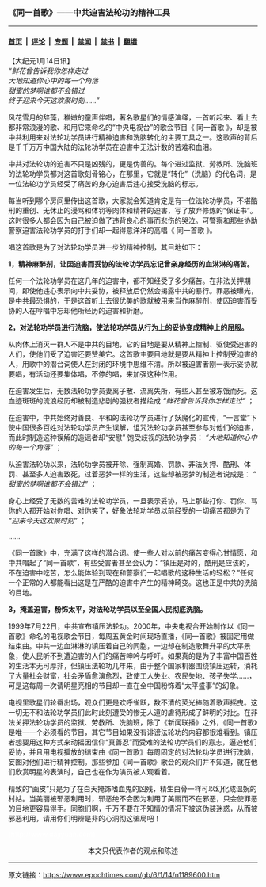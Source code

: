 ### 《同一首歌》——中共迫害法轮功的精神工具

---

#### [首页](../../../..?n1189600) &nbsp;|&nbsp; [评论](../../../../../epoch-comment?n1189600) &nbsp;|&nbsp; [专题](../../../../../epoch-special?n1189600) &nbsp;|&nbsp; [禁闻](../../../../../epoch-news?n1189600) &nbsp;|&nbsp; [禁书](../../../../../books?n1189600) &nbsp;|&nbsp; [翻墙](https://github.com/gfw-breaker/nogfw/blob/master/README.md?n1189600)


<div class="post_content" id="artbody" itemprop="articleBody">
 <!-- article content begin -->
 <p>
  【大纪元1月14日讯】
  <br/>
  <i>
   “鲜花曾告诉我你怎样走过
  </i>
  <br/>
  <i>
   大地知道你心中的每一个角落
  </i>
  <br/>
  <i>
   甜蜜的梦啊谁都不会错过
  </i>
  <br/>
  <i>
   终于迎来今天这欢聚时刻……”
  </i>
 </p>
 <p>
  风花雪月的辞藻，稚嫩的童声伴唱，著名歌星们的情感演绎，一首听起来、看上去都非常浪漫的歌、和用它来命名的“中央电视台”的歌会节目《
  <ok href="https://www.epochtimes.com/gb/tag/%E5%90%8C%E4%B8%80%E9%A6%96%E6%AD%8C.html">
   同一首歌
  </ok>
  》，却是被中共利用来对法轮功学员进行精神迫害和洗脑转化的主要工具之一。这歌声的背后是千千万万中国大陆的法轮功学员在迫害中无法计数的苦难和血泪。
 </p>
 <p>
  中共对法轮功的迫害不只是凶残的，更是伪善的。每个进过监狱、劳教所、洗脑班的法轮功学员都对这首歌刻骨铭心，在那里，它就是“转化”（洗脑）的代名词，是一位法轮功学员经受了痛苦的身心迫害后违心接受洗脑的标志。
 </p>
 <p>
  每当听到哪个房间里传出这首歌，大家就会知道肯定是有一位法轮功学员，不堪酷刑的重创、无休止的漫骂和体罚等肉体和精神的迫害，写了放弃修炼的“保证书”。 这时很多人都会因为自己被迫做了违背良心的事而悲伤的哭泣。可警察和那些协助警察迫害法轮功学员的打手们却一起得意洋洋的高唱《
  <ok href="https://www.epochtimes.com/gb/tag/%E5%90%8C%E4%B8%80%E9%A6%96%E6%AD%8C.html">
   同一首歌
  </ok>
  》。
 </p>
 <p>
  唱这首歌是为了对法轮功学员进一步的精神控制，其目地如下：
 </p>
 <p>
  <b>
   1，精神麻醉剂，让因迫害而妥协的法轮功学员忘记曾亲身经历的血淋淋的痛苦。
  </b>
 </p>
 <p>
  任何一个法轮功学员在这几年的迫害中，都不知经受了多少痛苦。在非法关押期间，即使他违心表示向中共妥协，被释放后仍然会揭露中共的暴行。罪恶被曝光，是中共最恐惧的，于是这首听上去很优美的歌就被用来当作麻醉剂，使因迫害而妥协的人在哼唱中忘却他所经历的迫害和折磨。
 </p>
 <p>
  <b>
   2，对法轮功学员进行洗脑，使法轮功学员从行为上的妥协变成精神上的屈服。
  </b>
 </p>
 <p>
  从肉体上消灭一群人不是中共的目地，它的目地是要从精神上控制、驱使受迫害的人们，使他们受了迫害还要赞美它。这首歌主要目地就是要从精神上控制受迫害的人，用歌中的潜台词使人在封闭的环境中思维不清。所以被迫害者刚一表示妥协就要唱，有活动还要集体唱，不停的唱，来加强这种作用。
 </p>
 <p>
  在迫害发生后，无数法轮功学员妻离子散、流离失所，有些人甚至被冻饿而死。这血迹斑斑的流浪经历却被制造悲剧的强权者描绘成
  <i>
   “鲜花曾告诉我你怎样走过”
  </i>
  ；
 </p>
 <p>
  在迫害中，中共始终对善良、平和的法轮功学员进行了妖魔化的宣传，“一言堂”下使中国很多百姓对法轮功学员产生误解，诅咒法轮功学员甚至参与对他们的迫害，而此时制造这种误解的造谣者却“安慰” 饱受歧视的法轮功学员：
  <i>
   “大地知道你心中的每一个角落”
  </i>
  ；
 </p>
 <p>
  从迫害法轮功以来，法轮功学员被开除、强制离婚、罚款、非法关押、酷刑、体罚、甚至多人迫害致死，过着恶梦一样的生活，这些却被恶梦的制造者说成是：
  <i>
   “ 甜蜜的梦啊谁都不会错过”
  </i>
  ；
 </p>
 <p>
  身心上经受了无数的苦难的法轮功学员，一旦表示妥协，马上那些打你、罚你、骂你的人都开始对你唱、对你笑了，好象法轮功学员以前经受的一切痛苦都是为了
  <i>
   “迎来今天这欢聚时刻”
  </i>
  ；
 </p>
 <p>
  ……
 </p>
 <p>
  《同一首歌》中，充满了这样的潜台词。使一些人对以前的痛苦变得心甘情愿，和中共唱起了“同一首歌”，有些受害者甚至会认为：“镇压是对的，酷刑是应该的，不在迫害中吃苦，怎么能体验到现在和警察们一起唱歌的这种生活的轻松？”任何一个正常的人都能看出这是在严酷的迫害中产生的精神畸变。这也正是中共的洗脑的目地。
 </p>
 <p>
  <b>
   3，掩盖迫害，粉饰太平，对法轮功学员以至全国人民彻底洗脑。
  </b>
 </p>
 <p>
  1999年7月22日，中共宣布镇压法轮功。2000年，中央电视台开始制作以《同一首歌》命名的电视歌会节目，每周五黄金时间现场直播，《同一首歌》被固定用做结束曲。中共一边血淋淋的镇压着自己的同胞，一边却在制造歌舞升平的太平景象，使人民听不到遭迫害的人们的痛苦呻吟与呼吁。如果真的是为了丰富中国百姓的生活本无可厚非，但镇压法轮功几年来，由于整个国家机器围绕镇压运转，消耗了大量社会财富，社会矛盾愈演愈烈，致使工人失业、农民失地、孩子失学……，可是这每周一次请明星亮相的节目却一直在全中国粉饰着“太平盛事”的幻象。
 </p>
 <p>
  电视里歌星们轮番出场，观众们更是欢呼雀跃，数不清的荧光棒随着歌声摇曳。这一切无不和法轮功学员们此时此刻遭受的惨无人道的虐待形成了鲜明的对比。在非法关押法轮功学员的监狱、劳教所、洗脑班，除了《新闻联播》之外，《同一首歌》是唯一一个必须看的节目，其它节目如果没有诽谤法轮功的内容都很难看到。镇压者想要用这种方式来动摇因信仰“真善忍”而受难的法轮功学员们的意志，逼迫他们妥协，并且用电视播放的结束曲《同一首歌》每周固定的对法轮功学员进行洗脑，妄图对他们进行精神控制。那些参加《同一首歌》歌会的观众们并不知道，就在他们欣赏明星的表演时，自己也在作为演员被人观看着。
 </p>
 <p>
  精致的“画皮”只是为了在白天掩饰嗜血鬼的凶残，精生白骨一样可以幻化成温婉的村姑。当美丽被邪恶利用时，邪恶绝不会因为利用了美丽而不在邪恶，只会使罪恶的目地更容易得手。同胞们啊，千万不要在不知情的情况下被这伪装迷惑，从而被邪恶利用，请用你们明辨是非的心洞彻这骗局吧！
 </p>
 <p>
  <font color="#ffffff">
   (http://www.dajiyuan.com)
  </font>
  <br/>
  <center>
   <font class="GY13">
    本文只代表作者的观点和陈述
   </font>
  </center>
 </p>
 <!-- article content end -->
 <div id="below_article_ad">
 </div>
</div>


---

原文链接：https://www.epochtimes.com/gb/6/1/14/n1189600.htm